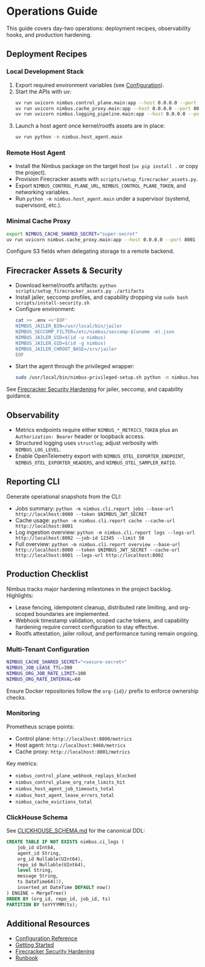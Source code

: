 # Operations Guide

This guide covers day-two operations: deployment recipes, observability hooks, and production hardening.

## Deployment Recipes

### Local Development Stack

1. Export required environment variables (see [Configuration](./configuration.md)).
2. Start the APIs with uv:
   ```bash
   uv run uvicorn nimbus.control_plane.main:app --host 0.0.0.0 --port 8000 --reload
   uv run uvicorn nimbus.cache_proxy.main:app --host 0.0.0.0 --port 8001 --reload
   uv run uvicorn nimbus.logging_pipeline.main:app --host 0.0.0.0 --port 8002 --reload
   ```
3. Launch a host agent once kernel/rootfs assets are in place:
   ```bash
   uv run python -m nimbus.host_agent.main
   ```

### Remote Host Agent

- Install the Nimbus package on the target host (`uv pip install .` or copy the project).
- Provision Firecracker assets with `scripts/setup_firecracker_assets.py`.
- Export `NIMBUS_CONTROL_PLANE_URL`, `NIMBUS_CONTROL_PLANE_TOKEN`, and networking variables.
- Run `python -m nimbus.host_agent.main` under a supervisor (systemd, supervisord, etc.).

### Minimal Cache Proxy

```bash
export NIMBUS_CACHE_SHARED_SECRET="super-secret"
uv run uvicorn nimbus.cache_proxy.main:app --host 0.0.0.0 --port 8001
```

Configure S3 fields when delegating storage to a remote backend.

## Firecracker Assets & Security

- Download kernel/rootfs artifacts: `python scripts/setup_firecracker_assets.py ./artifacts`
- Install jailer, seccomp profiles, and capability dropping via `sudo bash scripts/install-security.sh`
- Configure environment:
  ```bash
  cat >> .env <<'EOF'
  NIMBUS_JAILER_BIN=/usr/local/bin/jailer
  NIMBUS_SECCOMP_FILTER=/etc/nimbus/seccomp-$(uname -m).json
  NIMBUS_JAILER_UID=$(id -u nimbus)
  NIMBUS_JAILER_GID=$(id -g nimbus)
  NIMBUS_JAILER_CHROOT_BASE=/srv/jailer
  EOF
  ```
- Start the agent through the privileged wrapper:
  ```bash
  sudo /usr/local/bin/nimbus-privileged-setup.sh python -m nimbus.host_agent.main
  ```

See [Firecracker Security Hardening](./FIRECRACKER_SECURITY.md) for jailer, seccomp, and capability guidance.

## Observability

- Metrics endpoints require either `NIMBUS_*_METRICS_TOKEN` plus an `Authorization: Bearer` header or loopback access.
- Structured logging uses `structlog`; adjust verbosity with `NIMBUS_LOG_LEVEL`.
- Enable OpenTelemetry export with `NIMBUS_OTEL_EXPORTER_ENDPOINT`, `NIMBUS_OTEL_EXPORTER_HEADERS`, and `NIMBUS_OTEL_SAMPLER_RATIO`.

## Reporting CLI

Generate operational snapshots from the CLI:

- Jobs summary: `python -m nimbus.cli.report jobs --base-url http://localhost:8000 --token $NIMBUS_JWT_SECRET`
- Cache usage: `python -m nimbus.cli.report cache --cache-url http://localhost:8001`
- Log ingestion overview: `python -m nimbus.cli.report logs --logs-url http://localhost:8002 --job-id 12345 --limit 50`
- Full overview: `python -m nimbus.cli.report overview --base-url http://localhost:8000 --token $NIMBUS_JWT_SECRET --cache-url http://localhost:8001 --logs-url http://localhost:8002`

## Production Checklist

Nimbus tracks major hardening milestones in the project backlog. Highlights:

- Lease fencing, idempotent cleanup, distributed rate limiting, and org-scoped boundaries are implemented.
- Webhook timestamp validation, scoped cache tokens, and capability hardening require correct configuration to stay effective.
- Rootfs attestation, jailer rollout, and performance tuning remain ongoing.

### Multi-Tenant Configuration

```bash
NIMBUS_CACHE_SHARED_SECRET="<secure-secret>"
NIMBUS_JOB_LEASE_TTL=300
NIMBUS_ORG_JOB_RATE_LIMIT=100
NIMBUS_ORG_RATE_INTERVAL=60
```

Ensure Docker repositories follow the `org-{id}/` prefix to enforce ownership checks.

### Monitoring

Prometheus scrape points:

- Control plane: `http://localhost:8000/metrics`
- Host agent: `http://localhost:9460/metrics`
- Cache proxy: `http://localhost:8001/metrics`

Key metrics:

- `nimbus_control_plane_webhook_replays_blocked`
- `nimbus_control_plane_org_rate_limits_hit`
- `nimbus_host_agent_job_timeouts_total`
- `nimbus_host_agent_lease_errors_total`
- `nimbus_cache_evictions_total`

### ClickHouse Schema

See [CLICKHOUSE_SCHEMA.md](./CLICKHOUSE_SCHEMA.md) for the canonical DDL:

```sql
CREATE TABLE IF NOT EXISTS nimbus.ci_logs (
    job_id UInt64,
    agent_id String,
    org_id Nullable(UInt64),
    repo_id Nullable(UInt64),
    level String,
    message String,
    ts DateTime64(3),
    inserted_at DateTime DEFAULT now()
) ENGINE = MergeTree()
ORDER BY (org_id, repo_id, job_id, ts)
PARTITION BY toYYYYMM(ts);
```

## Additional Resources

- [Configuration Reference](./configuration.md)
- [Getting Started](./getting-started.md)
- [Firecracker Security Hardening](./FIRECRACKER_SECURITY.md)
- [Runbook](./runbook.md)
